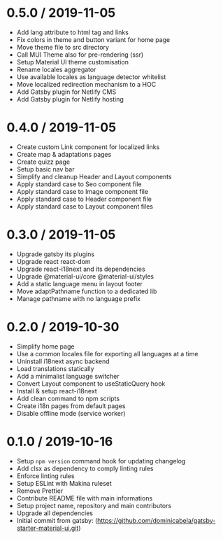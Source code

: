 
0.5.0 / 2019-11-05
==================

  * Add lang attribute to html tag and links
  * Fix colors in theme and button variant for home page
  * Move theme file to src directory
  * Call MUI Theme also for pre-rendering (ssr)
  * Setup Material UI theme customisation
  * Rename locales aggregator
  * Use available locales as language detector whitelist
  * Move localized redirection mechanism to a HOC
  * Add Gatsby plugin for Netlify CMS
  * Add Gatsby plugin for Netlify hosting

0.4.0 / 2019-11-05
==================

  * Create custom Link component for localized links
  * Create map & adaptations pages
  * Create quizz page
  * Setup basic nav bar
  * Simplify and cleanup Header and Layout components
  * Apply standard case to Seo component file
  * Apply standard case to Image component file
  * Apply standard case to Header component file
  * Apply standard case to Layout component files

0.3.0 / 2019-11-05
==================

  * Upgrade gatsby its plugins
  * Upgrade react react-dom
  * Upgrade react-i18next and its dependencies
  * Upgrade @material-ui/core @material-ui/styles
  * Add a static language menu in layout footer
  * Move adaptPathname function to a dedicated lib
  * Manage pathname with no language prefix

0.2.0 / 2019-10-30
==================

  * Simplify home page
  * Use a common locales file for exporting all languages at a time
  * Uninstall i18next async backend
  * Load translations statically
  * Add a minimalist language switcher
  * Convert Layout component to useStaticQuery hook
  * Install & setup react-i18next
  * Add clean command to npm scripts
  * Create i18n pages from default pages
  * Disable offline mode (service worker)

0.1.0 / 2019-10-16
==================

  * Setup `npm version` command hook for updating changelog
  * Add clsx as dependency to comply linting rules
  * Enforce linting rules
  * Setup ESLint with Makina ruleset
  * Remove Prettier
  * Contribute README file with main informations
  * Setup project name, repository and main contributors
  * Upgrade all dependencies
  * Initial commit from gatsby: (https://github.com/dominicabela/gatsby-starter-material-ui.git)

